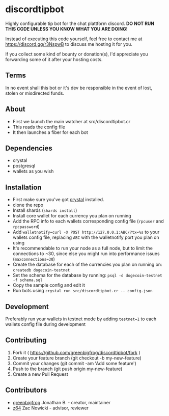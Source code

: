 # discordtipbot

Highly configurable tip bot for the chat plattform discord. **DO NOT RUN THIS CODE UNLESS YOU KNOW WHAT YOU ARE DOING!**

Instead of executing this code yourself, feel free to contact me at https://discord.gg/r3NspwB to discuss me hosting it for you.

If you collect some kind of bounty or donation(s), I'd appreciate you forwarding some of it after your hosting costs.

## Terms

In no event shall this bot or it's dev be responsible in the event of lost, stolen or misdirected funds.

## About
- First we launch the main watcher at src/discordtipbot.cr
- This reads the config file
- It then launches a fiber for each bot

## Dependencies
- crystal
- postgresql
- wallets as you wish

## Installation

- First make sure you've got [crystal](https://crystal-lang.org/) installed.
- clone the repo
- Install shards (`shards install`)
- Install core wallet for each currency you plan on running
- Add the RPC info to each wallets corresponding config file (`rpcuser` and `rpcpassword`)
- Add `walletnotify=curl -X POST http://127.0.0.1:ABC/?tx=%s` to your wallets config file, replacing `ABC` with the walletnotify port you plan on using
- It's recommendable to run your node as a full node, but to limit the connections to ~30, since else you might run into performance issues (`maxconnections=30`)
- Create the database for each of the currencies you plan on running on: `createdb dogecoin-testnet`
- Set the schema for the database by running: `psql -d dogecoin-testnet -f schema.sql`
- Copy the sample config and edit it
- Run bots using `crystal run src/discordtipbot.cr -- config.json`

## Development

Preferably run your wallets in testnet mode by adding `testnet=1` to each wallets config file during development

## Contributing

1. Fork it ( https://github.com/greenbigfrog/discordtipbot/fork )
2. Create your feature branch (git checkout -b my-new-feature)
3. Commit your changes (git commit -am 'Add some feature')
4. Push to the branch (git push origin my-new-feature)
5. Create a new Pull Request

## Contributors

- [greenbigfrog](https://github.com/greenbigfrog) Jonathan B. - creator, maintainer
- [z64](https://github.com/z64) Zac Nowicki - advisor, reviewer
